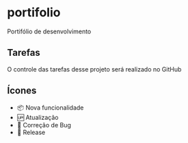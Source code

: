 # portifolio

Portifólio de desenvolvimento

## Tarefas

O controle das tarefas desse projeto será realizado no GitHub


## Ícones

- :package: Nova funcionalidade
- :up: Atualização
- :bug: Correção de Bug
- :checkered_flag: Release
